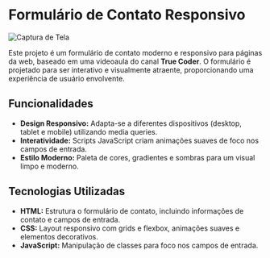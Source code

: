 
# Formulário de Contato Responsivo
![Captura de Tela](images/login.PNG)

Este projeto é um formulário de contato moderno e responsivo para páginas da web, baseado em uma videoaula do canal **True Coder**. O formulário é projetado para ser interativo e visualmente atraente, proporcionando uma experiência de usuário envolvente.

## Funcionalidades

- **Design Responsivo:** Adapta-se a diferentes dispositivos (desktop, tablet e mobile) utilizando media queries.
- **Interatividade:** Scripts JavaScript criam animações suaves de foco nos campos de entrada.
- **Estilo Moderno:** Paleta de cores, gradientes e sombras para um visual limpo e moderno.

## Tecnologias Utilizadas

- **HTML:** Estrutura o formulário de contato, incluindo informações de contato e campos de entrada.
- **CSS:** Layout responsivo com grids e flexbox, animações suaves e elementos decorativos.
- **JavaScript:** Manipulação de classes para foco nos campos de entrada.
